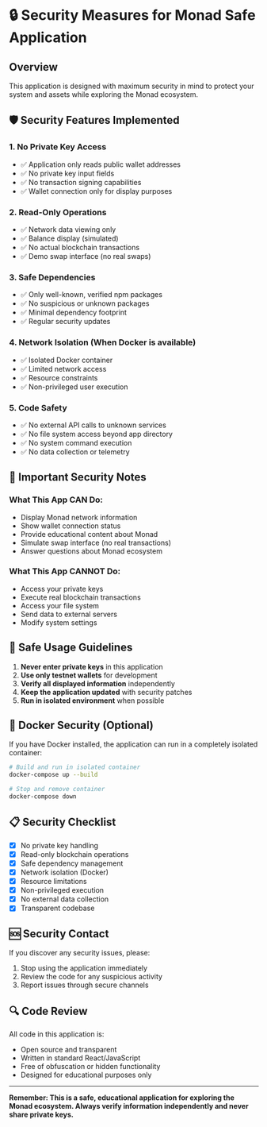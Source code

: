 # 🔒 Security Measures for Monad Safe Application

## Overview
This application is designed with maximum security in mind to protect your system and assets while exploring the Monad ecosystem.

## 🛡️ Security Features Implemented

### 1. **No Private Key Access**
- ✅ Application only reads public wallet addresses
- ✅ No private key input fields
- ✅ No transaction signing capabilities
- ✅ Wallet connection only for display purposes

### 2. **Read-Only Operations**
- ✅ Network data viewing only
- ✅ Balance display (simulated)
- ✅ No actual blockchain transactions
- ✅ Demo swap interface (no real swaps)

### 3. **Safe Dependencies**
- ✅ Only well-known, verified npm packages
- ✅ No suspicious or unknown packages
- ✅ Minimal dependency footprint
- ✅ Regular security updates

### 4. **Network Isolation** (When Docker is available)
- ✅ Isolated Docker container
- ✅ Limited network access
- ✅ Resource constraints
- ✅ Non-privileged user execution

### 5. **Code Safety**
- ✅ No external API calls to unknown services
- ✅ No file system access beyond app directory
- ✅ No system command execution
- ✅ No data collection or telemetry

## 🚨 Important Security Notes

### What This App CAN Do:
- Display Monad network information
- Show wallet connection status
- Provide educational content about Monad
- Simulate swap interface (no real transactions)
- Answer questions about Monad ecosystem

### What This App CANNOT Do:
- Access your private keys
- Execute real blockchain transactions
- Access your file system
- Send data to external servers
- Modify system settings

## 🔧 Safe Usage Guidelines

1. **Never enter private keys** in this application
2. **Use only testnet wallets** for development
3. **Verify all displayed information** independently
4. **Keep the application updated** with security patches
5. **Run in isolated environment** when possible

## 🐳 Docker Security (Optional)

If you have Docker installed, the application can run in a completely isolated container:

```bash
# Build and run in isolated container
docker-compose up --build

# Stop and remove container
docker-compose down
```

## 📋 Security Checklist

- [x] No private key handling
- [x] Read-only blockchain operations
- [x] Safe dependency management
- [x] Network isolation (Docker)
- [x] Resource limitations
- [x] Non-privileged execution
- [x] No external data collection
- [x] Transparent codebase

## 🆘 Security Contact

If you discover any security issues, please:
1. Stop using the application immediately
2. Review the code for any suspicious activity
3. Report issues through secure channels

## 🔍 Code Review

All code in this application is:
- Open source and transparent
- Written in standard React/JavaScript
- Free of obfuscation or hidden functionality
- Designed for educational purposes only

---

**Remember: This is a safe, educational application for exploring the Monad ecosystem. Always verify information independently and never share private keys.** 